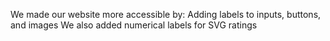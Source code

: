 We made our website more accessible by:
Adding labels to inputs, buttons, and images
We also added numerical labels for SVG ratings